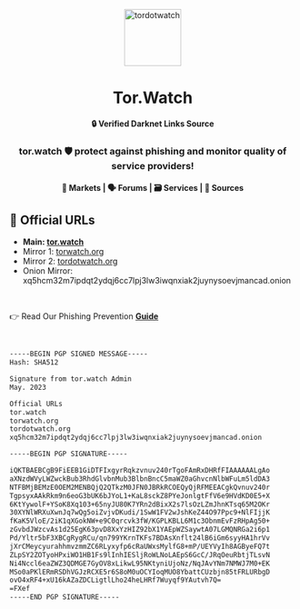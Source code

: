 <p align="center"><img src="https://avatars.githubusercontent.com/u/131911538" alt="tordotwatch" width="100" height="100"></p>

<h1 align="center">Tor.Watch</h1>

<div align="center">
	<strong>🔒 Verified Darknet Links Source</strong>
</div>

<div align="center">
	<h3>tor.watch 🛡️ protect against phishing and monitor quality of service providers!</h3>
</div>

<div align="center">
	<h4>🛒 Markets | 🗣️ Forums | 🗃️ Services | 🔌 Sources</h4>
</div>

## 🔗 Official URLs

- <strong>Main: [tor.watch](https://tor.watch)</strong>
- Mirror 1: [torwatch.org](https://torwatch.org)
- Mirror 2: [tordotwatch.org](https://tordotwatch.org)
- Onion Mirror: xq5hcm32m7ipdqt2ydqj6cc7lpj3lw3iwqnxiak2juynysoevjmancad.onion
	
<br />

👉 Read Our Phishing Prevention **[Guide](https://tor.watch/prevention.html)**

<br />

```bash
-----BEGIN PGP SIGNED MESSAGE-----
Hash: SHA512

Signature from tor.watch Admin
May. 2023

Official URLs
tor.watch
torwatch.org
tordotwatch.org
xq5hcm32m7ipdqt2ydqj6cc7lpj3lw3iwqnxiak2juynysoevjmancad.onion

-----BEGIN PGP SIGNATURE-----

iQKTBAEBCgB9FiEEB1GiDTFIxgyrRqkzvnuv240rTgoFAmRxDHRfFIAAAAAALgAo
aXNzdWVyLWZwckBub3RhdGlvbnMub3BlbnBncC5maWZ0aGhvcnNlbWFuLm5ldDA3
NTFBMjBEMzE0OEM2MENBQjQ2QTkzM0JFN0JBRkRCOEQyQjRFMEEACgkQvnuv240r
TgpsyxAAkRkm9n6eoG3bUK6bJYoL1+KaL8sckZ8PYeJonlgtFfV6e9HVdKD0E5+X
6KtYywolF+YSoK8Xq103+65nyJU80K7YRn2dBixX2s7lsOzLZmJhnKTsq65M2OKr
30XYNlWRXuXwnJq7wQg5oiZvjvDKudi/1SwW1FV2wJshKeZ44O97Ppc9+NlFIjjK
fKaK5VloE/2iK1qXGokNW+e9C0qrcvk3fW/KGPLKBLL6M1c3ObnmEvFzRHpAg50+
zGvbdJWzcvAs1d25EgK63pvD8XxYzHIZ92bX1YAEpWZSaywtA07LGMQNRGa2i6p1
Pd/Yltr5bF3XBCgRygRCu/qn799YKrnTKFs7BDAsXnflt24lB6iGm6syyHA1hrVv
jXrCMeycyurahhmvzmmZC6RLyxyfp6cRaUWxsMylfG8+mP/UEYVyIh8AGByeFQ7t
ZLpSY2ZOTyoHPxiWO1HB1Fs9lInhIESljRoWLNoLAEpS6GcC/JRqOeuRbtjTLsvN
Ni4Nccl6eaZWZ3QDMGE7GyOV8xLikwL95NKtyniUjoNz/NqJAvYNm7NMWJ7M0+EK
MSo0aPKlERmRSDhVGJzRCXE5r6S8oM0uOCYIoqMUO8YbattCUzbjn85tFRLURbgD
ovO4xRF4+xU16kAZaZDCLigtlLho24heLHRf7Wuyqf9YAutvh7Q=
=FXef
-----END PGP SIGNATURE-----
```
